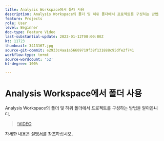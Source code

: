 ```yaml
---
title: Analysis Workspace에서 폴더 사용
description: Analysis Workspace의 폴더 및 하위 폴더에서 프로젝트를 구성하는 방법을 알아봅니다.
feature: Projects
role: User
level: Beginner
doc-type: Feature Video
last-substantial-update: 2023-01-12T00:00:00Z
kt: 11723
thumbnail: 3413167.jpg
source-git-commit: e2933c4aa1a56609719f38f131888c95dfe2f741
workflow-type: tm+mt
source-wordcount: '52'
ht-degree: 100%

---
```



# Analysis Workspace에서 폴더 사용

Analysis Workspace의 폴더 및 하위 폴더에서 프로젝트를 구성하는 방법을 알아봅니다.

>[!VIDEO](https://video.tv.adobe.com/v/3413167/?quality=12&learn=on)

자세한 내용은 [설명서](https://experienceleague.adobe.com/docs/analytics/analyze/analysis-workspace/build-workspace-project/workspace-folders/about-folders.html)를 참조하십시오.
